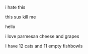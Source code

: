 i hate this

this sux
kill me

hello

i love parmesan cheese and grapes

I have 12 cats and 11 empty fishbowls
